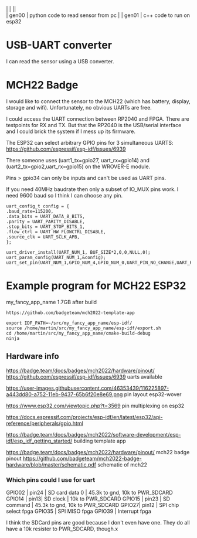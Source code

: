 
|	|	||	
|  gen00 | python code to read sensor from pc |
| gen01 |  c++ code to run on esp32
# USB-UART converter

I can read the sensor using a USB converter.

# MCH22 Badge

I would like to connect the sensor to the MCH22 (which has battery,
display, storage and wifi). Unfortunately, no obvious UARTs are free.


I could access the UART connection between RP2040 and FPGA. There are
testpoints for RX and TX. But that the RP2040 is the USB/serial
interface and I could brick the system if I mess up its firmware.


The ESP32 can select arbitrary GPIO pins for 3 simultaneous UARTS:
https://github.com/espressif/esp-idf/issues/6939

There someone uses (uart1_tx=gpio27, uart_rx=gpio14) and
(uart2_tx=gpio2,uart_rx=gpio15) on the WROVER-E module.

Pins > gpio34 can only be inputs and can't be used as UART pins.

If you need 40MHz baudrate then only a subset of IO_MUX pins work. I
need 9600 baud so I think I can choose any pin.

```
uart_config_t config = {
.baud_rate=115200,
.data_bits = UART_DATA_8_BITS,
.parity = UART_PARITY_DISABLE,
.stop_bits = UART_STOP_BITS_1,
.flow_ctrl = UART_HW_FLOWCTRL_DISABLE,
.source_clk = UART_SCLK_APB,
};

uart_driver_install(UART_NUM_1, BUF_SIZE*2,0,0,NULL,0);
uart_param_config(UART_NUM_1,&config);
uart_set_pin(UART_NUM_1,GPIO_NUM_4,GPIO_NUM_0,UART_PIN_NO_CHANGE,UART_PIN_NO_CHANGE);

```

# Example program for MCH22 ESP32

my_fancy_app_name 1.7GB after build

```
https://github.com/badgeteam/mch2022-template-app

```

```
export IDF_PATH=~/src/my_fancy_app_name/esp-idf/
source /home/martin/src/my_fancy_app_name/esp-idf/export.sh
cd /home/martin/src/my_fancy_app_name/cmake-build-debug
ninja

```

## Hardware info

https://badge.team/docs/badges/mch2022/hardware/pinout/
https://github.com/espressif/esp-idf/issues/6939 uarts available

https://user-images.githubusercontent.com/46353439/116225897-a443dd80-a752-11eb-9437-65b6f20e8e69.png pin layout esp32-wover

https://www.esp32.com/viewtopic.php?t=3569 pin multiplexing on esp32

https://docs.espressif.com/projects/esp-idf/en/latest/esp32/api-reference/peripherals/gpio.html

https://badge.team/docs/badges/mch2022/software-development/esp-idf/esp_idf_getting_started/ building template app


https://badge.team/docs/badges/mch2022/hardware/pinout/ mch22 badge pinout
https://github.com/badgeteam/mch2022-badge-hardware/blob/master/schematic.pdf schematic of mch22

### Which pins could I use for uart

GPIO02 | pin24  | SD card data 0 |  45.3k to gnd, 10k to PWR_SDCARD
GPIO14 | pin13| SD clock | 10k to PWR_SDCARD 
GPIO15 | pin23 | SD command | 45.3k to gnd, 10k to PWR_SDCARD
GPIO27| pin12 | SPI chip select fpga
GPIO35 | SPI MISO fpga
GPIO39 | Interrupt fpga


I think the SDCard pins are good because I don't even have one. They
do all have a 10k resister to PWR_SDCARD, though.x